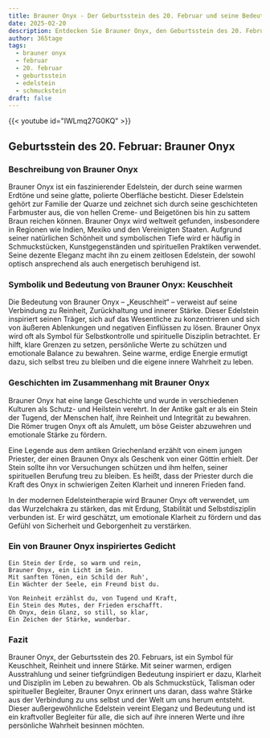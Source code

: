 ```yaml
---
title: Brauner Onyx - Der Geburtsstein des 20. Februar und seine Bedeutung
date: 2025-02-20
description: Entdecken Sie Brauner Onyx, den Geburtsstein des 20. Februar, der Keuschheit symbolisiert. Seine Symbolik und Geschichte werden Sie inspirieren.
author: 365tage
tags:
  - brauner onyx
  - februar
  - 20. februar
  - geburtsstein
  - edelstein
  - schmuckstein
draft: false
---
```


{{< youtube id="IWLmq27G0KQ" >}}

## Geburtsstein des 20. Februar: Brauner Onyx

### Beschreibung von Brauner Onyx

Brauner Onyx ist ein faszinierender Edelstein, der durch seine warmen Erdtöne und seine glatte, polierte Oberfläche besticht. Dieser Edelstein gehört zur Familie der Quarze und zeichnet sich durch seine geschichteten Farbmuster aus, die von hellen Creme- und Beigetönen bis hin zu sattem Braun reichen können. Brauner Onyx wird weltweit gefunden, insbesondere in Regionen wie Indien, Mexiko und den Vereinigten Staaten. Aufgrund seiner natürlichen Schönheit und symbolischen Tiefe wird er häufig in Schmuckstücken, Kunstgegenständen und spirituellen Praktiken verwendet. Seine dezente Eleganz macht ihn zu einem zeitlosen Edelstein, der sowohl optisch ansprechend als auch energetisch beruhigend ist.

### Symbolik und Bedeutung von Brauner Onyx: Keuschheit

Die Bedeutung von Brauner Onyx – „Keuschheit“ – verweist auf seine Verbindung zu Reinheit, Zurückhaltung und innerer Stärke. Dieser Edelstein inspiriert seinen Träger, sich auf das Wesentliche zu konzentrieren und sich von äußeren Ablenkungen und negativen Einflüssen zu lösen. Brauner Onyx wird oft als Symbol für Selbstkontrolle und spirituelle Disziplin betrachtet. Er hilft, klare Grenzen zu setzen, persönliche Werte zu schützen und emotionale Balance zu bewahren. Seine warme, erdige Energie ermutigt dazu, sich selbst treu zu bleiben und die eigene innere Wahrheit zu leben.

### Geschichten im Zusammenhang mit Brauner Onyx

Brauner Onyx hat eine lange Geschichte und wurde in verschiedenen Kulturen als Schutz- und Heilstein verehrt. In der Antike galt er als ein Stein der Tugend, der Menschen half, ihre Reinheit und Integrität zu bewahren. Die Römer trugen Onyx oft als Amulett, um böse Geister abzuwehren und emotionale Stärke zu fördern.

Eine Legende aus dem antiken Griechenland erzählt von einem jungen Priester, der einen Braunen Onyx als Geschenk von einer Göttin erhielt. Der Stein sollte ihn vor Versuchungen schützen und ihm helfen, seiner spirituellen Berufung treu zu bleiben. Es heißt, dass der Priester durch die Kraft des Onyx in schwierigen Zeiten Klarheit und inneren Frieden fand.

In der modernen Edelsteintherapie wird Brauner Onyx oft verwendet, um das Wurzelchakra zu stärken, das mit Erdung, Stabilität und Selbstdisziplin verbunden ist. Er wird geschätzt, um emotionale Klarheit zu fördern und das Gefühl von Sicherheit und Geborgenheit zu verstärken.

### Ein von Brauner Onyx inspiriertes Gedicht

```
Ein Stein der Erde, so warm und rein,  
Brauner Onyx, ein Licht im Sein.  
Mit sanften Tönen, ein Schild der Ruh',  
Ein Wächter der Seele, ein Freund bist du.  

Von Reinheit erzählst du, von Tugend und Kraft,  
Ein Stein des Mutes, der Frieden erschafft.  
Oh Onyx, dein Glanz, so still, so klar,  
Ein Zeichen der Stärke, wunderbar.  
```

### Fazit

Brauner Onyx, der Geburtsstein des 20. Februars, ist ein Symbol für Keuschheit, Reinheit und innere Stärke. Mit seiner warmen, erdigen Ausstrahlung und seiner tiefgründigen Bedeutung inspiriert er dazu, Klarheit und Disziplin im Leben zu bewahren. Ob als Schmuckstück, Talisman oder spiritueller Begleiter, Brauner Onyx erinnert uns daran, dass wahre Stärke aus der Verbindung zu uns selbst und der Welt um uns herum entsteht. Dieser außergewöhnliche Edelstein vereint Eleganz und Bedeutung und ist ein kraftvoller Begleiter für alle, die sich auf ihre inneren Werte und ihre persönliche Wahrheit besinnen möchten.
